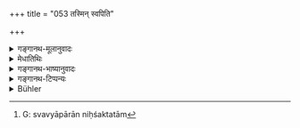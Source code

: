 +++
title = "053 तस्मिन् स्वपिति"

+++

<details><summary>गङ्गानथ-मूलानुवादः</summary>

When he slumbers, having retired within himself, all active embodied beings desist from their actions, and their mind falls into depression.—(53)
</details>

<details><summary>मेधातिथिः</summary>

पूर्वव्याख्यानश्लोको ऽयं विस्पष्टार्थः । **स्वस्थे** सुस्थिरे । शान्तात्मवच् छुद्धरूपे । स्वात्मन्य् अवस्थानम् औपाधिकभेदनिवृत्तिः । **कर्मात्मानः** कर्मप्रधानाः संसारिणः क्षेत्रज्ञाः । **शरीरिणः** । कर्मसंबन्धेन शरीरसंबन्धानुभावाद् एवम् उच्यन्ते । **तस्मिन् स्वपति** शयाने **स्वकर्मभ्यो निवर्तन्ते** । शरीरचेष्टानिवृत्तिर् एतेनोच्यते । **मनश् च ग्लानिम् ऋच्छति** । एतेनान्तरव्यापारनिवृत्तिः । अतो बाह्यान्तरव्यापारनिवृत्त्या प्रलयः प्रतिपादितो भवति । ग्लानिर् निरुत्साहः स्वव्यापारे ऽशक्तताम्[^९४] **ऋच्छति** प्राप्नोति ॥ १.५३ ॥


[^९४]:
     G: svavyāpārān niḥśaktatām
</details>

<details><summary>गङ्गानथ-भाष्यानुवादः</summary>

The meaning of this verse is quite clear, its meaning having been already explained.

‘*Having retired within himself*’—*i.e*., in calm repose, i *e*., in pure pristine nature of the Soul at rest;—‘*retiring within himself*’ stands for the cessation of all accidental diversities.

‘*Active*’—the conscious beings who are fallen in the cycle of births and deaths, and for whom *Action* is of the greatest importance;—‘*embodied beings*,’—so called because they feel the effects of being connected with a body which is the effect of their own past acts.

‘*When he slumbers*,’ all these ‘*desist from their actions*,’—this stands for the cessation of their *bodily* activity;—‘*their mind falls into depression*’—this stands for the cessation of their mental activity. Thus this cessation of bodily and mental activities indicates the state of Dissolution.—‘*Depression*’ means absence of energy, disability to carry on its functions; this is what the Mind *falls into*,—attains.—(53)
</details>

<details><summary>गङ्गानथ-टिप्पन्यः</summary>

‘*Karmāṭmānaḥ*’—It is not correct to say, as Buhler does, that this term
according to Medhātithi, means ‘who, in consequence of their actions,
become incorporate because as a matter of fact, this latter explanation
is supplied. by Medhātithi in reference to the term ‘*śarīriṇaḥ*’; what
he means is that th e Beings are called ‘*śarīriṇaḥ*’ not because the
Body is their natural accompaniment, but because they become equipped
with, them in consequence of their acts,
</details>

<details><summary>Bühler</summary>

053	But when he reposes in calm sleep, the corporeal beings whose nature is action, desist from their actions and mind becomes inert.
</details>
